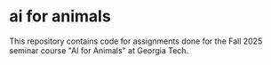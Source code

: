 # ai for animals

This repository contains code for assignments done for the Fall 2025 seminar course "AI for Animals" at Georgia Tech.
